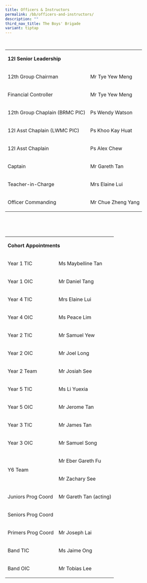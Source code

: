 ```yaml
---
title: Officers & Instructors
permalink: /bb/officers-and-instructors/
description: ""
third_nav_title: The Boys' Brigade
variant: tiptap
---
```

<p>&nbsp;</p>
<table style="minWidth: 50px">
<colgroup>
<col>
<col>
</colgroup>
<tbody>
<tr>
<td rowspan="1" colspan="2">
<p><strong>12I Senior Leadership</strong>
</p>
</td>
</tr>
<tr>
<td rowspan="1" colspan="1">
<p>12th Group Chairman</p>
</td>
<td rowspan="1" colspan="1">
<p>Mr Tye Yew Meng</p>
</td>
</tr>
<tr>
<td rowspan="1" colspan="1">
<p>Financial Controller</p>
</td>
<td rowspan="1" colspan="1">
<p>Mr Tye Yew Meng</p>
</td>
</tr>
<tr>
<td rowspan="1" colspan="1">
<p>12th Group Chaplain (BRMC PIC)</p>
</td>
<td rowspan="1" colspan="1">
<p>Ps Wendy Watson</p>
</td>
</tr>
<tr>
<td rowspan="1" colspan="1">
<p>12I Asst Chaplain (LWMC PIC)</p>
</td>
<td rowspan="1" colspan="1">
<p>Ps Khoo Kay Huat</p>
</td>
</tr>
<tr>
<td rowspan="1" colspan="1">
<p>12I Asst Chaplain</p>
</td>
<td rowspan="1" colspan="1">
<p>Ps Alex Chew</p>
</td>
</tr>
<tr>
<td rowspan="1" colspan="1">
<p>Captain</p>
</td>
<td rowspan="1" colspan="1">
<p>Mr Gareth Tan</p>
</td>
</tr>
<tr>
<td rowspan="1" colspan="1">
<p>Teacher-in-Charge</p>
</td>
<td rowspan="1" colspan="1">
<p>Mrs Elaine Lui</p>
</td>
</tr>
<tr>
<td rowspan="1" colspan="1">
<p>Officer Commanding</p>
</td>
<td rowspan="1" colspan="1">
<p>Mr Chue Zheng Yang</p>
</td>
</tr>
</tbody>
</table>
<p>&nbsp;</p>
<p>&nbsp;</p>
<table style="minWidth: 50px">
<colgroup>
<col>
<col>
</colgroup>
<tbody>
<tr>
<td rowspan="1" colspan="2">
<p><strong>Cohort Appointments</strong>
</p>
</td>
</tr>
<tr>
<td rowspan="1" colspan="1">
<p>Year 1 TIC</p>
</td>
<td rowspan="1" colspan="1">
<p>Ms Maybelline Tan</p>
</td>
</tr>
<tr>
<td rowspan="1" colspan="1">
<p>Year 1 OIC</p>
</td>
<td rowspan="1" colspan="1">
<p>Mr Daniel Tang</p>
</td>
</tr>
<tr>
<td rowspan="1" colspan="1">
<p>Year 4 TIC</p>
</td>
<td rowspan="1" colspan="1">
<p>Mrs Elaine Lui</p>
</td>
</tr>
<tr>
<td rowspan="1" colspan="1">
<p>Year 4 OIC</p>
</td>
<td rowspan="1" colspan="1">
<p>Ms Peace Lim</p>
</td>
</tr>
<tr>
<td rowspan="1" colspan="1">
<p>Year 2 TIC</p>
</td>
<td rowspan="1" colspan="1">
<p>Mr Samuel Yew</p>
</td>
</tr>
<tr>
<td rowspan="1" colspan="1">
<p>Year 2 OIC</p>
</td>
<td rowspan="1" colspan="1">
<p>Mr Joel Long</p>
</td>
</tr>
<tr>
<td rowspan="1" colspan="1">
<p>Year 2 Team</p>
</td>
<td rowspan="1" colspan="1">
<p>Mr Josiah See</p>
</td>
</tr>
<tr>
<td rowspan="1" colspan="1">
<p>Year 5 TIC</p>
</td>
<td rowspan="1" colspan="1">
<p>Ms Li Yuexia</p>
</td>
</tr>
<tr>
<td rowspan="1" colspan="1">
<p>Year 5 OIC</p>
</td>
<td rowspan="1" colspan="1">
<p>Mr Jerome Tan</p>
</td>
</tr>
<tr>
<td rowspan="1" colspan="1">
<p>Year 3 TIC</p>
</td>
<td rowspan="1" colspan="1">
<p>Mr James Tan</p>
</td>
</tr>
<tr>
<td rowspan="1" colspan="1">
<p>Year 3 OIC</p>
</td>
<td rowspan="1" colspan="1">
<p>Mr Samuel Song</p>
</td>
</tr>
<tr>
<td rowspan="2" colspan="1">
<p>Y6 Team</p>
</td>
<td rowspan="1" colspan="1">
<p>Mr Eber Gareth Fu</p>
</td>
</tr>
<tr>
<td rowspan="1" colspan="1">
<p>Mr Zachary See</p>
</td>
</tr>
<tr>
<td rowspan="1" colspan="1">
<p>Juniors Prog Coord</p>
</td>
<td rowspan="1" colspan="1">
<p>Mr Gareth Tan (acting)</p>
</td>
</tr>
<tr>
<td rowspan="1" colspan="1">
<p>Seniors Prog Coord</p>
</td>
<td rowspan="1" colspan="1">
<p></p>
</td>
</tr>
<tr>
<td rowspan="1" colspan="1">
<p>Primers Prog Coord</p>
</td>
<td rowspan="1" colspan="1">
<p>Mr Joseph Lai</p>
</td>
</tr>
<tr>
<td rowspan="1" colspan="1">
<p>Band TIC</p>
</td>
<td rowspan="1" colspan="1">
<p>Ms Jaime Ong</p>
</td>
</tr>
<tr>
<td rowspan="1" colspan="1">
<p>Band OIC</p>
</td>
<td rowspan="1" colspan="1">
<p>Mr Tobias Lee</p>
</td>
</tr>
</tbody>
</table>
<p>&nbsp;</p>
<p>&nbsp;</p>